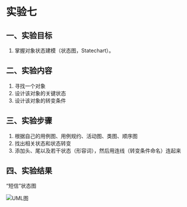 # 实验七

## 一、实验目标

1. 掌握对象状态建模（状态图，Statechart）。

## 二、实验内容

1. 寻找一个对象
2. 设计该对象的关键状态
3. 设计该对象的转变条件

## 三、实验步骤

1. 根据自己的用例图、用例规约、活动图、类图、顺序图
2. 找出相关状态和状态转变 
3. 添加头、尾以及若干状态（形容词），然后用连线（转变条件命名）连起来 

## 四、实验结果

“短信”状态图

![UML图](https://github.com/acoffeeworld/uml-modeling-2020/raw/master/students/1714080902512/短信.jpg)
